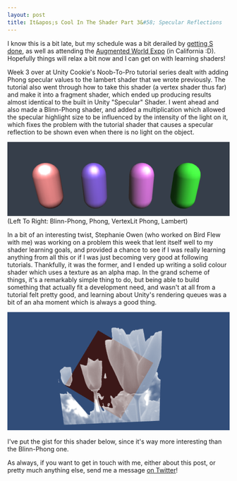 ```yaml
---
layout: post
title: It&apos;s Cool In The Shader Part 3&#58; Specular Reflections
---
```


I know this is a bit late, but my schedule was a bit derailed by [getting S done](http://kylehalladay.com/all/blog/2013/06/02/S-Making-An-Abstract-Puzzle-Game.html), as well as attending the [Augmented World Expo](http://augmentedworldexpo.com/) (in California :D). Hopefully things will relax a bit now and I can get on with learning shaders!

Week 3 over at Unity Cookie's Noob-To-Pro tutorial series dealt with adding Phong specular values to the lambert shader that we wrote previously. The tutorial also went through how to take this shader (a vertex shader thus far) and make it into a fragment shader, which ended up producing results almost identical to the built in Unity "Specular" Shader. I went ahead and also made a Blinn-Phong shader, and added a multiplication which allowed the specular highlight size to be influenced by the intensity of the light on it, which fixes the problem with the tutorial shader that causes a specular reflection to be shown even when there is no light on the object.

![This week's tutorial shaders](/images/post_images/2013-06-12/specularReflections.png)
(Left To Right: Blinn-Phong, Phong, VertexLit Phong, Lambert)

In a bit of an interesting twist, Stephanie Owen (who worked on Bird Flew with me) was working on a problem this week that lent itself well to my shader learning goals, and provided a chance to see if I was really learning anything from all this or if I was just becoming very good at following tutorials. Thankfully, it was the former, and I ended up writing a solid colour shader which uses a texture as an alpha map. In the grand scheme of things, it's a remarkably simple thing to do, but being able to build something that actually fit a development need, and wasn't at all from a tutorial felt pretty good, and learning about Unity's rendering queues was a bit of an aha moment which is always a good thing.

![Texture Mask Shader](/images/post_images/2013-06-12/TextureMask.png)

I've put the gist for this shader below, since it's way more interesting than the Blinn-Phong one.

<script src="https://gist.github.com/khalladay/606c1b6226cb4f24d13d.js" class="gist">&nbsp;</script>

As always, if you want to get in touch with me, either about this post, or pretty much anything else, send me a message [on Twitter](http://twitter.com/khalladay)!
